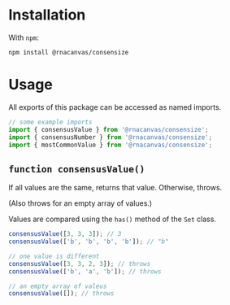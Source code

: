 # Installation

With `npm`:

```
npm install @rnacanvas/consensize
```

# Usage

All exports of this package can be accessed as named imports.

```javascript
// some example imports
import { consensusValue } from '@rnacanvas/consensize';
import { consensusNumber } from '@rnacanvas/consensize';
import { mostCommonValue } from '@rnacanvas/consensize';
```

## `function consensusValue()`

If all values are the same, returns that value.
Otherwise, throws.

(Also throws for an empty array of values.)

Values are compared using the `has()` method of the `Set` class.

```javascript
consensusValue([3, 3, 3]); // 3
consensusValue(['b', 'b', 'b', 'b']); // "b"

// one value is different
consensusValue([3, 3, 2, 3]); // throws
consensusValue(['b', 'a', 'b']); // throws

// an empty array of valeus
consensusValue([]); // throws
```
